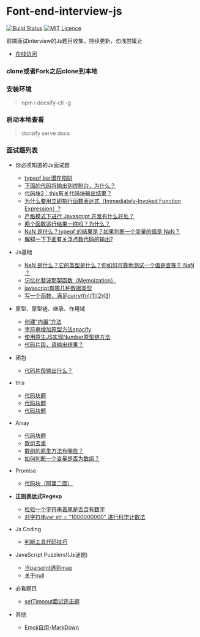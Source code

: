# Font-end-interview-js

[![Build Status](https://travis-ci.org/nieyafei/front-end-interview-js.svg?branch=master)](https://travis-ci.org/nieyafei/front-end-interview-js)
[![MIT Licence](https://badges.frapsoft.com/os/mit/mit.svg?v=103)](https://opensource.org/licenses/mit-license.php)

前端面试interview的Js题目收集，持续更新，勿浅尝辄止

- [在线访问](http://codehtml.cn/front-end-interview-js/)

### clone或者Fork之后clone到本地

### 安装环境
> npm i docsify-cli -g

### 启动本地查看
> docsify serve docs

### 面试题列表

* 你必须知道的Js面试题
  * [<span></span>typeof bar潜在陷阱 <i class='iconS'></i><i class='iconS'></i><i class='iconS'></i>](basic.md)
  * [下面的代码将输出到控制台，为什么？](./docs/mustKnow/mk-1.md)
  * [代码块2：this有关代码块输出结果？](./docs/mustKnow/mk-2.md)
  * [为什么要用立即执行函数表达式（Immediately-Invoked Function Expression）?](./docs/mustKnow/mk-3.md)
  * [严格模式下进行 Javascript 开发有什么好处？](./docs/mustKnow/mk-4.md)
  * [两个函数运行结果一样吗？为什么？](./docs/mustKnow/mk-5.md)
  * [NaN 是什么？typeof 的结果是？如果判断一个变量的值是 NaN？](./docs/mustKnow/mk-6.md)
  * [解释一下下面有关浮点数代码的输出?](./docs/mustKnow/mk-7.md)

* Js基础
  * [NaN 是什么？它的类型是什么？你如何可靠地测试一个值是否等于 NaN ？](./docs/js-nan.md)
  * [<span></span>记忆化斐波那契函数（Memoization）](./docs/js-memoi.md)
  * [javascript有哪几种数据类型](./docs/js-1-2.md)
  * [写一个函数，满足curry(fn)(1)(2)(3)](./docs/js-1-3.md)

* 原型、原型链、继承、作用域
  * [创建“内置”方法 <i class='iconS'></i><i class='iconS'></i>](./docs/js-1-1.md)
  * [字符串增加原型方法spacify](./docs/string-1.md)
  * [使用原生JS实现Number原型链方法](./docs/js-1-4.md)
  * [代码片段，请输出结果？](./docs/js-1-5.md)

* 闭包
  * [<span></span>代码片段输出什么？<i class='iconS'></i><i class='iconS'></i>](./docs/bb-1.md)

* this
  * [代码块题](./docs/this-2.md)
  * [代码块题](./docs/this-3.md)
  * [代码块题](./docs/this-4.md)
  
* Array
  * [代码块题](./docs/array-1.md)
  * [数组去重](./docs/array-2.md)
  * [数组的原生方法有哪些？](./docs/array-3.md)
  * [<span></span>如何判断一个变量是否为数组？<i class='iconS'></i><i class='iconS'></i>](./docs/array-4.md)

* Promise
  * [<span></span>代码块（阿里二面）<span class="new"></span>](./docs/promise-1.md)

* <strong>正则表达式Regexp</strong>
  * [检验一个字符串首尾是否含有数字 <i class='iconS'></i><i class='iconS'></i>](./docs/regexp/regexp-1.md)
  * [<span></span>对字符串var str = "1000000000" 进行科学计数法](./docs/regexp/regexp-2.md)

* Js Coding
  * [判断工具代码技巧](./docs/codes.md)

* JavaScript Puzzlers!(Js谜题)
  * [当parseInt遇到map](./docs/reallyKnow/rk-1.md)
  * [关于null](.docs/reallyKnow/rk-2.md)

* 必看题目
  * [<span></span>setTimeout面试连击题](./docs/important-1.md)

* 其他
  * [Emoji自用-MarkDown](./docs/emoji.md)